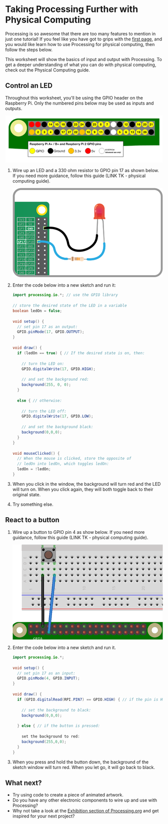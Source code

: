 # Taking Processing Further with Physical Computing

Processing is so awesome that there are too many features to mention in just one tutorial! If you feel like you have got to grips with the [first page](worksheet.md), and you would like learn how to use Processing for physical computing, then follow the steps below.

This worksheet will show the basics of input and output with Processing. To get a deeper understanding of what you can do with physical computing, check out the Physical Computing guide.

## Control an LED
Throughout this worksheet, you'll be using the GPIO header on the Raspberry Pi. Only the numbered pins below may be used as inputs and outputs.

![](images/gpio-numbers-pi2.png)

1. Wire up an LED and a 330 ohm resistor to GPIO pin 17 as shown below. If you need more guidance, follow this guide (LINK TK - physical computing guide).

	![](images/led-gpio17.png)

1. Enter the code below into a new sketch and run it:

	```java
	import processing.io.*; // use the GPIO library

	// store the desired state of the LED in a variable
	boolean ledOn = false; 

	void setup() {
	  // set pin 17 as an output:
	  GPIO.pinMode(17, GPIO.OUTPUT);  
	}

	void draw() {
	  if (ledOn == true) { // If the desired state is on, then:

	  	// turn the LED on:
	    GPIO.digitalWrite(17, GPIO.HIGH);

	    // and set the background red:
	    background(255, 0, 0);
	  }

	  else { // otherwise:

	  	// turn the LED off:
	    GPIO.digitalWrite(17, GPIO.LOW);

	    // and set the background black:
	    background(0,0,0);
	  }
	}

	void mouseClicked() {
	  // When the mouse is clicked, store the opposite of 
	  // ledOn into ledOn, which toggles ledOn:
	  ledOn = !ledOn;
	}
	```

1. When you click in the window, the background will turn red and the LED will turn on. When you click again, they will both toggle back to their original state.

1. Try something else.

## React to a button

1. Wire up a button to GPIO pin 4 as show below. If you need more guidance, follow this guide (LINK TK - physical computing guide).

	![](images/button.png)

1. Enter the code below into a new sketch and run it.

	```java
	import processing.io.*;

	void setup() {
	  // set pin 17 as an input:
	  GPIO.pinMode(4, GPIO.INPUT);
	}

	void draw() {
	  if (GPIO.digitalRead(RPI.PIN7) == GPIO.HIGH) { // if the pin is HIGH, the button isn't pressed
	    
	    // set the background to black:
	    background(0,0,0);

	  } else { // if the button is pressed:

	  	set the background to red:
	    background(255,0,0);
	  }
	}
	```

1. When you press and hold the button down, the background of the sketch window will turn red. When you let go, it will go back to black.

## What next?
- Try using code to create a piece of animated artwork.
- Do you have any other electronic components to wire up and use with Processing?
- Why not take a look at the [Exhibition section of Processing.org](https://processing.org/exhibition/) and get inspired for your next project?

